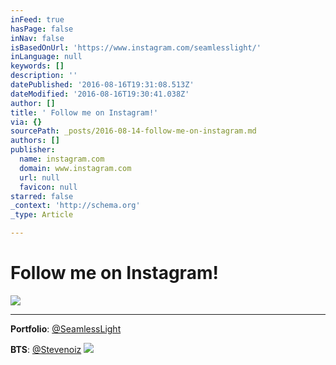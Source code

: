 ```yaml
---
inFeed: true
hasPage: false
inNav: false
isBasedOnUrl: 'https://www.instagram.com/seamlesslight/'
inLanguage: null
keywords: []
description: ''
datePublished: '2016-08-16T19:31:08.513Z'
dateModified: '2016-08-16T19:30:41.038Z'
author: []
title: ' Follow me on Instagram!'
via: {}
sourcePath: _posts/2016-08-14-follow-me-on-instagram.md
authors: []
publisher:
  name: instagram.com
  domain: www.instagram.com
  url: null
  favicon: null
starred: false
_context: 'http://schema.org'
_type: Article

---
```

# Follow me on Instagram!
![](https://the-grid-user-content.s3-us-west-2.amazonaws.com/45032f29-f9ba-43c2-bc6b-696e864da0ea.png)

****

**Portfolio**: [@SeamlessLight][0]

**BTS**: [@Stevenoiz][1]
![](https://the-grid-user-content.s3-us-west-2.amazonaws.com/5e08543c-d740-4b40-be49-ad700ee6418b.png)

[0]: https://www.instagram.com/seamlesslight/
[1]: https://www.instagram.com/stevenoiz/